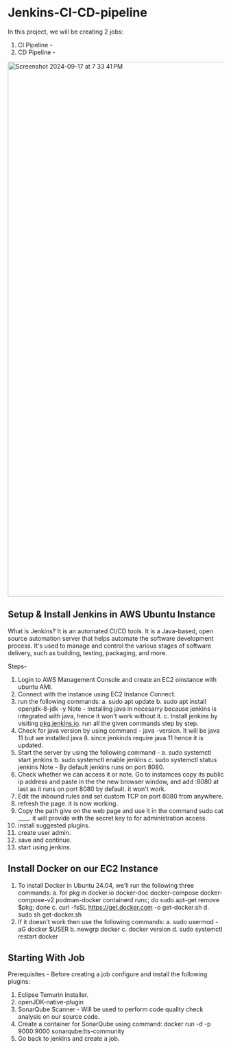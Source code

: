 # Jenkins-CI-CD-pipeline

In this project, we will be creating 2 jobs:
1. CI Pipeline -
2. CD Pipeline -
   
<img width="1247" alt="Screenshot 2024-09-17 at 7 33 41 PM" src="https://github.com/user-attachments/assets/6ed8934a-c3db-4c77-977d-d7b7a7db1cd7">

## Setup & Install Jenkins in AWS Ubuntu Instance

What is Jenkins?
It is an automated CI/CD tools. It is a Java-based, open source automation server that helps automate the software development process. It's used to manage and control the various stages of software delivery, such as building, testing, packaging, and more.

Steps-

1. Login to AWS Management Console and create an EC2 oinstance with ubuntu AMI.
2. Connect with the instance using EC2 Instance Connect.
3. run the following commands:
   a. sudo apt update
   b. sudo apt install openjdk-8-jdk -y
   Note - Installing java in necesarry because jenkins is integrated with java, hence it won't work without it.
   c. Install jenkins by visiting [pkg.jenkins.io](https://pkg.jenkins.io/debian-stable/). run all the given commands step by step.
4. Check for java version by using command - java -version. It will be java 11 but we installed java 8. since jenkinds require java 11 hence it is updated.
5. Start the server by using the following command -
   a. sudo systemctl start jenkins
   b. sudo systemctl enable jenkins
   c. sudo systemctl status jenkins
   Note - By default jenkins runs on port 8080.
6. Check whether we can access it or note. Go to instamces copy its public ip address and paste in the the new browser window, and add :8080 at last as it runs on port 8080 by default. it won't work.
7. Edit the inbound rules and set custom TCP on port 8080 from anywhere.
8. refresh the page. it is now working.
9. Copy the path give on the web page and use it in the command sudo cat ____. it will provide with the secret key to for administration access.
10. install suggested plugins.
11. create user admin.
12. save and continue.
13. start using jenkins.

## Install Docker on our EC2 Instance

1. To install Docker in Ubuntu 24.04, we'll run the following three commands:
   a. for pkg in docker.io docker-doc docker-compose docker-compose-v2 podman-docker containerd runc; do sudo apt-get remove $pkg; done
   c. curl -fsSL https://get.docker.com -o get-docker.sh
   d. sudo sh get-docker.sh
2. If it doesn't work then use the following commands:
   a. sudo usermod -aG docker $USER
   b. newgrp docker
   c. docker version
   d. sudo systemctl restart docker


## Starting With Job

Prerequisites - Before creating a job configure and install the following plugins:
1. Eclipse Temurin Installer.
2. openJDK-native-plugin
3. SonarQube Scanner - Will be used to perform code quality check analysis on our source code.
4. Create a container for SonarQube using command:
      docker run -d -p 9000:9000 sonarqube:lts-community
5. Go back to jenkins and create a job.






















